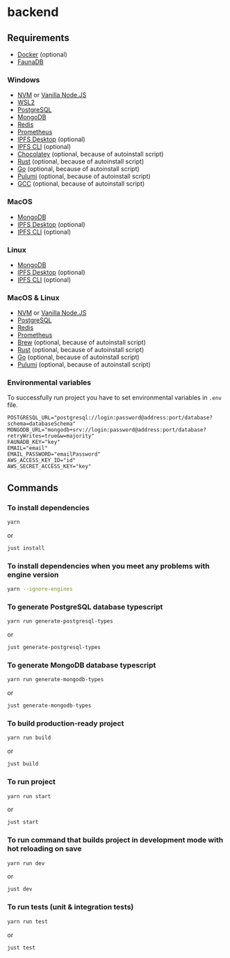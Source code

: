 # backend

## Requirements

- [Docker](https://www.docker.com/) (optional)
- [FaunaDB](https://fauna.com/)

### Windows

- [NVM](https://github.com/coreybutler/nvm-windows) or [Vanilla Node.JS](https://nodejs.dev/en/)
- [WSL2](https://learn.microsoft.com/en-us/windows/wsl/install)
- [PostgreSQL](https://www.postgresql.org/)
- [MongoDB](https://www.mongodb.com/docs/manual/tutorial/install-mongodb-on-windows/#install-mongodb-community-edition)
- [Redis](https://redis.io/docs/getting-started/installation/install-redis-on-windows/)
- [Prometheus](https://prometheus.io/)
- [IPFS Desktop](https://docs.ipfs.tech/install/ipfs-desktop/#windows) (optional)
- [IPFS CLI](https://docs.ipfs.tech/install/command-line/#windows) (optional)
- [Chocolatey](https://chocolatey.org/) (optional, because of autoinstall script)
- [Rust](https://www.rust-lang.org/tools/install) (optional, because of autoinstall script)
- [Go](https://community.chocolatey.org/packages/golang) (optional, because of autoinstall script)
- [Pulumi](https://community.chocolatey.org/packages/pulumi) (optional, because of autoinstall script)
- [GCC](https://community.chocolatey.org/packages/mingw) (optional, because of autoinstall script)

### MacOS

- [MongoDB](https://www.mongodb.com/docs/manual/tutorial/install-mongodb-on-os-x/#install-mongodb-community-edition)
- [IPFS Desktop](https://docs.ipfs.tech/install/ipfs-desktop/#macos) (optional)
- [IPFS CLI](https://docs.ipfs.tech/install/command-line/#macos) (optional)

### Linux

- [MongoDB](https://www.mongodb.com/docs/manual/administration/install-on-linux/)
- [IPFS Desktop](https://docs.ipfs.tech/install/ipfs-desktop/#ubuntu) (optional)
- [IPFS CLI](https://docs.ipfs.tech/install/command-line/#linux) (optional)

### MacOS & Linux

- [NVM](https://github.com/nvm-sh/nvm) or [Vanilla Node.JS](https://nodejs.dev/en/)
- [PostgreSQL](https://formulae.brew.sh/formula/postgresql@14)
- [Redis](https://formulae.brew.sh/formula/redis)
- [Prometheus](https://formulae.brew.sh/formula/prometheus)
- [Brew](https://brew.sh/) (optional, because of autoinstall script)
- [Rust](https://formulae.brew.sh/formula/rustup-init) (optional, because of autoinstall script)
- [Go](https://formulae.brew.sh/formula/go) (optional, because of autoinstall script)
- [Pulumi](https://formulae.brew.sh/formula/pulumi) (optional, because of autoinstall script)

### Environmental variables

To successfully run project you have to set environmental variables in `.env` file.

```env
POSTGRESQL_URL="postgresql://login:password@address:port/database?schema=databaseSchema"
MONGODB_URL="mongodb+srv://login:password@address:port/database?retryWrites=true&w=majority"
FAUNADB_KEY="key"
EMAIL="email"
EMAIL_PASSWORD="emailPassword"
AWS_ACCESS_KEY_ID="id"
AWS_SECRET_ACCESS_KEY="key"
```

## Commands

### To install dependencies

```sh
yarn
```

or

```sh
just install
```

### To install dependencies when you meet any problems with engine version

```sh
yarn --ignore-engines
```

### To generate PostgreSQL database typescript

```sh
yarn run generate-postgresql-types
```

or

```sh
just generate-postgresql-types
```

### To generate MongoDB database typescript

```sh
yarn run generate-mongodb-types
```

or

```sh
just generate-mongodb-types
```

### To build production-ready project

```sh
yarn run build
```

or

```sh
just build
```

### To run project

```sh
yarn run start
```

or

```sh
just start
```

### To run command that builds project in development mode with hot reloading on save

```sh
yarn run dev
```

or

```sh
just dev
```

### To run tests (unit & integration tests)

```sh
yarn run test
```

or

```sh
just test
```
